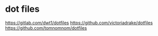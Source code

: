# dot files

https://gitlab.com/dwt1/dotfiles
https://github.com/victoriadrake/dotfiles
https://github.com/tomnomnom/dotfiles